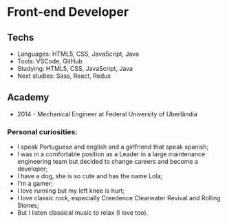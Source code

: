 # Front-end Developer

## Techs
* Languages: HTML5, CSS, JavaScript, Java
* Tools: VSCode, GitHub
* Studying: HTML5, CSS, JavaScript, Java
* Next studies: Sass, React, Redux

## Academy
* 2014 - Mechanical Engineer at Federal University of Uberlândia

### Personal curiosities:
* I speak Portuguese and english and a girlfriend that speak spanish;
* I was in a comfortable position as a Leader in a large maintenance engineering team but decided to change careers and become a developer;
* I have a dog, she is so cute and has the name Lola;
* I'm a gamer;
* I love running but my left knee is hurt;
* I love classic rock, especially Creedence Clearwater Revival and Rolling Stones;
* But I listen classical music to relax (I love too).
